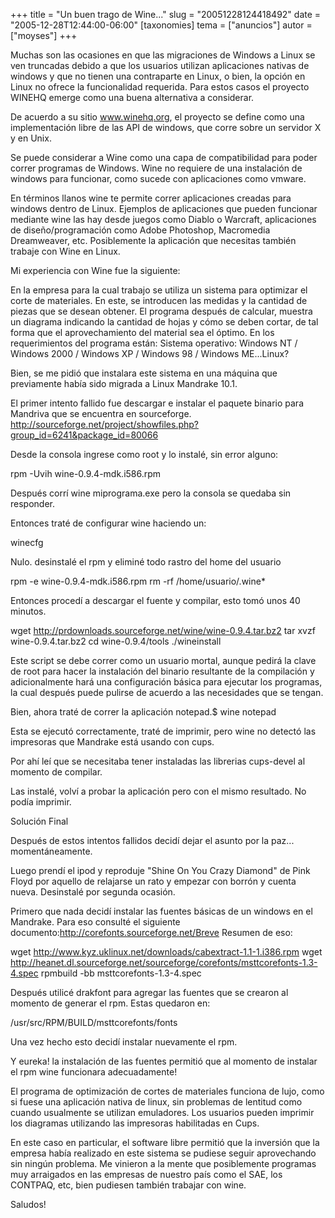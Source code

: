 +++
title = "Un buen trago de Wine..."
slug = "20051228124418492"
date = "2005-12-28T12:44:00-06:00"
[taxonomies]
tema = ["anuncios"]
autor = ["moyses"]
+++

Muchas son las ocasiones en que las migraciones de Windows a Linux se
ven truncadas debido a que los usuarios utilizan aplicaciones nativas de
windows y que no tienen una contraparte en Linux, o bien, la opción en
Linux no ofrece la funcionalidad requerida. Para estos casos el proyecto
WINEHQ emerge como una buena alternativa a considerar.

<!-- more -->
De acuerdo a su sitio www.winehq.org, el proyecto se define como una
implementación libre de las API de windows, que corre sobre un servidor
X y en Unix.

Se puede considerar a Wine como una capa de compatibilidad para poder
correr programas de Windows. Wine no requiere de una instalación de
windows para funcionar, como sucede con aplicaciones como vmware.

En términos llanos wine te permite correr aplicaciones creadas para
windows dentro de Linux. Ejemplos de aplicaciones que pueden funcionar
mediante wine las hay desde juegos como Diablo o Warcraft, aplicaciones
de diseño/programación como Adobe Photoshop, Macromedia Dreamweaver,
etc. Posiblemente la aplicación que necesitas también trabaje con Wine
en Linux.

Mi experiencia con Wine fue la siguiente:

En la empresa para la cual trabajo se utiliza un sistema para optimizar
el corte de materiales. En este, se introducen las medidas y la cantidad
de piezas que se desean obtener. El programa después de calcular,
muestra un diagrama indicando la cantidad de hojas y cómo se deben
cortar, de tal forma que el aprovechamiento del material sea el óptimo.
En los requerimientos del programa están: Sistema operativo: Windows NT
/ Windows 2000 / Windows XP / Windows 98 / Windows ME...Linux?

Bien, se me pidió que instalara este sistema en una máquina que
previamente había sido migrada a Linux Mandrake 10.1.

El primer intento fallido fue descargar e instalar el paquete binario
para Mandriva que se encuentra en sourceforge.
http://sourceforge.net/project/showfiles.php?group_id=6241&package_id=80066

Desde la consola ingrese como root y lo instalé, sin error alguno:

rpm -Uvih wine-0.9.4-mdk.i586.rpm

Después corrí wine miprograma.exe pero la consola se quedaba sin
responder.

Entonces traté de configurar wine haciendo un:

winecfg

Nulo. desinstalé el rpm y eliminé todo rastro del home del usuario

rpm -e wine-0.9.4-mdk.i586.rpm
rm -rf /home/usuario/.wine\*

Entonces procedí a descargar el fuente y compilar, esto tomó unos 40
minutos.

wget http://prdownloads.sourceforge.net/wine/wine-0.9.4.tar.bz2
tar xvzf wine-0.9.4.tar.bz2
cd wine-0.9.4/tools
./wineinstall

Este script se debe correr como un usuario mortal, aunque pedirá la
clave de root para hacer la instalación del binario resultante de la
compilación y adicionalmente hará una configuración básica para ejecutar
los programas, la cual después puede pulirse de acuerdo a las
necesidades que se tengan.

Bien, ahora traté de correr la aplicación notepad.$ wine notepad

Esta se ejecutó correctamente, traté de imprimir, pero wine no detectó
las impresoras que Mandrake está usando con cups.

Por ahí leí que se necesitaba tener instaladas las librerias cups-devel
al momento de compilar.

Las instalé, volví a probar la aplicación pero con el mismo resultado.
No podía imprimir.

Solución Final

Después de estos intentos fallidos decidí dejar el asunto por la paz...
momentáneamente.

Luego prendí el ipod y reproduje "Shine On You Crazy Diamond" de Pink
Floyd por aquello de relajarse un rato y empezar con borrón y cuenta
nueva. Desinstalé por segunda ocasión.

Primero que nada decidí instalar las fuentes básicas de un windows en el
Mandrake. Para eso consulté el siguiente
documento:http://corefonts.sourceforge.net/Breve Resumen de eso:

wget http://www.kyz.uklinux.net/downloads/cabextract-1.1-1.i386.rpm
wget
http://heanet.dl.sourceforge.net/sourceforge/corefonts/msttcorefonts-1.3-4.spec
rpmbuild -bb msttcorefonts-1.3-4.spec

Después utilicé drakfont para agregar las fuentes que se crearon al
momento de generar el rpm. Estas quedaron en:

/usr/src/RPM/BUILD/msttcorefonts/fonts

Una vez hecho esto decidí instalar nuevamente el rpm.

Y eureka! la instalación de las fuentes permitió que al momento de
instalar el rpm wine funcionara adecuadamente!

El programa de optimización de cortes de materiales funciona de lujo,
como si fuese una aplicación nativa de linux, sin problemas de lentitud
como cuando usualmente se utilizan emuladores. Los usuarios pueden
imprimir los diagramas utilizando las impresoras habilitadas en Cups.

En este caso en particular, el software libre permitió que la inversión
que la empresa había realizado en este sistema se pudiese seguir
aprovechando sin ningún problema. Me vinieron a la mente que
posiblemente programas muy arraigados en las empresas de nuestro país
como el SAE, los CONTPAQ, etc, bien pudiesen también trabajar con
wine.

Saludos!
